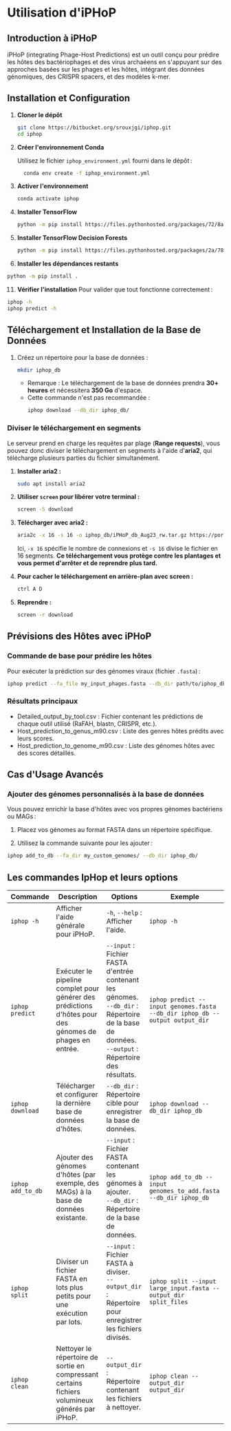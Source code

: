 # Utilisation d'iPHoP

## Introduction à iPHoP

iPHoP (integrating Phage-Host Predictions) est un outil conçu pour prédire les hôtes des bactériophages et des virus archaéens en s'appuyant sur des approches basées sur les phages et les hôtes, intégrant des données génomiques, des CRISPR spacers, et des modèles k-mer.

## Installation et Configuration

1. **Cloner le dépôt**

   ```bash
   git clone https://bitbucket.org/srouxjgi/iphop.git
   cd iphop
   ```

2. **Créer l'environnement Conda**

   Utilisez le fichier `iphop_environment.yml` fourni dans le dépôt :

   ```bash
     conda env create -f iphop_environment.yml
     ```

4. **Activer l'environnement**
   
   ```bash
   conda activate iphop
   ```

6. **Installer TensorFlow**
   
   ```bash
   python -m pip install https://files.pythonhosted.org/packages/72/8a/033b584f8dd863c07aa8877c2dd231777de0bb0b1338f4ac6a81999980ee/tensorflow-2.7.0-cp38-cp38-manylinux2010_x86_64.whl -vv
   ```

8. **Installer TensorFlow Decision Forests**
   
   ```bash
   python -m pip install https://files.pythonhosted.org/packages/2a/78/bf49937d0d9a36a19faca28dac470a48cfe4894995a70e73f3c0c1684991/tensorflow_decision_forests-0.2.2-cp38-cp38-manylinux_2_12_x86_64.manylinux2010_x86_64.whl -vv
   ```

10. **Installer les dépendances restants**
    
   ```bash
   python -m pip install .
   ```

11. **Vérifier l'installation**
   Pour valider que tout fonctionne correctement :

   ```bash
   iphop -h
   iphop predict -h
   ```
## Téléchargement et Installation de la Base de Données

1. Créez un répertoire pour la base de données :
   
     ```bash
     mkdir iphop_db
     ```
   - Remarque : Le téléchargement de la base de données prendra **30+ heures** et nécessitera **350 Go** d'espace.
   - Cette commande n'est pas recommandée :
     ```bash
     iphop download --db_dir iphop_db/
     ```

### Diviser le téléchargement en segments

Le serveur prend en charge les requêtes par plage (**Range requests**), vous pouvez donc diviser le téléchargement en segments à l'aide d'**aria2**, qui télécharge plusieurs parties du fichier simultanément.

1. **Installer aria2 :**
   ```bash
   sudo apt install aria2
   ```

2. **Utiliser `screen` pour libérer votre terminal :**
   ```bash
   screen -S download
   ```

3. **Télécharger avec aria2 :**
   ```bash
   aria2c -x 16 -s 16 -o iphop_db/iPHoP_db_Aug23_rw.tar.gz https://portal.nersc.gov/cfs/m342/iphop/db/iPHoP_db_Aug23_rw.tar.gz
   ```
   Ici, `-x 16` spécifie le nombre de connexions et `-s 16` divise le fichier en 16 segments.
   **Ce téléchargement vous protège contre les plantages et vous permet d'arrêter et de reprendre plus tard.**

4. **Pour cacher le téléchargement en arrière-plan avec screen :**
   ```bash
   ctrl A D
   ```

5. **Reprendre :**
   ```bash
   screen -r download
   ```
   
## Prévisions des Hôtes avec iPHoP
### Commande de base pour prédire les hôtes

Pour exécuter la prédiction sur des génomes viraux (fichier `.fasta`) :

```bash
iphop predict --fa_file my_input_phages.fasta --db_dir path/to/iphop_db/ --out_dir iphop_output/
```

### Résultats principaux

- Detailed_output_by_tool.csv : Fichier contenant les prédictions de chaque outil utilisé (RaFAH, blastn, CRISPR, etc.).
- Host_prediction_to_genus_m90.csv : Liste des genres hôtes prédits avec leurs scores.
- Host_prediction_to_genome_m90.csv : Liste des génomes hôtes avec des scores détaillés.

## Cas d'Usage Avancés

### Ajouter des génomes personnalisés à la base de données

Vous pouvez enrichir la base d'hôtes avec vos propres génomes bactériens ou MAGs :

1. Placez vos génomes au format FASTA dans un répertoire spécifique.

2. Utilisez la commande suivante pour les ajouter :
```bash
iphop add_to_db --fa_dir my_custom_genomes/ --db_dir iphop_db/
```
## Les commandes IpHop et leurs options

| **Commande**           | **Description**                                                                                                  | **Options**                                                                                      | **Exemple**                                                   |
|-------------------------|------------------------------------------------------------------------------------------------------------------|--------------------------------------------------------------------------------------------------|---------------------------------------------------------------|
| `iphop -h`             | Afficher l'aide générale pour iPHoP.                                                                             | `-h`, `--help` : Afficher l'aide.                                                               | `iphop -h`                                                    |
| `iphop predict`        | Exécuter le pipeline complet pour générer des prédictions d'hôtes pour des génomes de phages en entrée.          | `--input` : Fichier FASTA d'entrée contenant les génomes.<br>`--db_dir` : Répertoire de la base de données.<br>`--output` : Répertoire des résultats. | `iphop predict --input genomes.fasta --db_dir iphop_db --output output_dir` |
| `iphop download`       | Télécharger et configurer la dernière base de données d'hôtes.                                                  | `--db_dir` : Répertoire cible pour enregistrer la base de données.                              | `iphop download --db_dir iphop_db`                            |
| `iphop add_to_db`      | Ajouter des génomes d'hôtes (par exemple, des MAGs) à la base de données existante.                              | `--input` : Fichier FASTA contenant les génomes à ajouter.<br>`--db_dir` : Répertoire de la base de données. | `iphop add_to_db --input genomes_to_add.fasta --db_dir iphop_db` |
| `iphop split`          | Diviser un fichier FASTA en lots plus petits pour une exécution par lots.                                        | `--input` : Fichier FASTA à diviser.<br>`--output_dir` : Répertoire pour enregistrer les fichiers divisés. | `iphop split --input large_input.fasta --output_dir split_files` |
| `iphop clean`          | Nettoyer le répertoire de sortie en compressant certains fichiers volumineux générés par iPHoP.                  | `--output_dir` : Répertoire contenant les fichiers à nettoyer.                                  | `iphop clean --output_dir output_dir`                         |